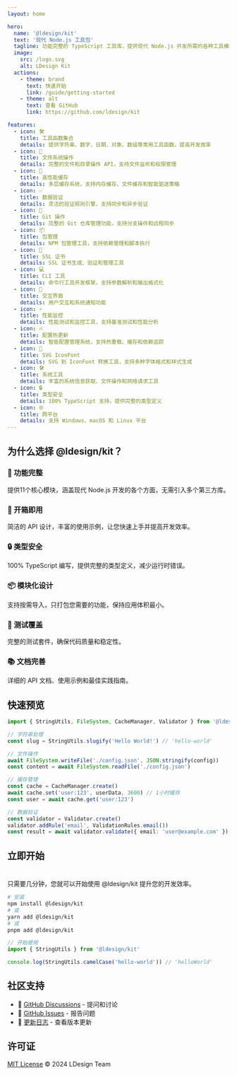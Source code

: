```yaml
---
layout: home

hero:
  name: '@ldesign/kit'
  text: '现代 Node.js 工具包'
  tagline: 功能完整的 TypeScript 工具库，提供现代 Node.js 开发所需的各种工具模块
  image:
    src: /logo.svg
    alt: LDesign Kit
  actions:
    - theme: brand
      text: 快速开始
      link: /guide/getting-started
    - theme: alt
      text: 查看 GitHub
      link: https://github.com/ldesign/kit

features:
  - icon: 🛠️
    title: 工具函数集合
    details: 提供字符串、数字、日期、对象、数组等常用工具函数，提高开发效率
  - icon: 📁
    title: 文件系统操作
    details: 完整的文件和目录操作 API，支持文件监听和权限管理
  - icon: 🚀
    title: 高性能缓存
    details: 多层缓存系统，支持内存缓存、文件缓存和智能驱逐策略
  - icon: ✅
    title: 数据验证
    details: 灵活的验证规则引擎，支持同步和异步验证
  - icon: 🔧
    title: Git 操作
    details: 完整的 Git 仓库管理功能，支持分支操作和远程同步
  - icon: 📦
    title: 包管理
    details: NPM 包管理工具，支持依赖管理和脚本执行
  - icon: 🔐
    title: SSL 证书
    details: SSL 证书生成、验证和管理工具
  - icon: 💻
    title: CLI 工具
    details: 命令行工具开发框架，支持参数解析和输出格式化
  - icon: 🎯
    title: 交互界面
    details: 用户交互和系统通知功能
  - icon: ⚡
    title: 性能监控
    details: 性能测试和监控工具，支持基准测试和性能分析
  - icon: 🔥
    title: 配置热更新
    details: 智能配置管理系统，支持热重载、缓存和依赖追踪
  - icon: 🎨
    title: SVG IconFont
    details: SVG 到 IconFont 转换工具，支持多种字体格式和样式生成
  - icon: 🛠️
    title: 系统工具
    details: 丰富的系统信息获取、文件操作和网络请求工具
  - icon: 🔒
    title: 类型安全
    details: 100% TypeScript 支持，提供完整的类型定义
  - icon: 🌐
    title: 跨平台
    details: 支持 Windows、macOS 和 Linux 平台
---
```


## 为什么选择 @ldesign/kit？

### 🎯 功能完整

提供11个核心模块，涵盖现代 Node.js 开发的各个方面，无需引入多个第三方库。

### 🚀 开箱即用

简洁的 API 设计，丰富的使用示例，让您快速上手并提高开发效率。

### 🔒 类型安全

100% TypeScript 编写，提供完整的类型定义，减少运行时错误。

### 📦 模块化设计

支持按需导入，只打包您需要的功能，保持应用体积最小。

### 🧪 测试覆盖

完整的测试套件，确保代码质量和稳定性。

### 📚 文档完善

详细的 API 文档、使用示例和最佳实践指南。

## 快速预览

```typescript
import { StringUtils, FileSystem, CacheManager, Validator } from '@ldesign/kit'

// 字符串处理
const slug = StringUtils.slugify('Hello World!') // 'hello-world'

// 文件操作
await FileSystem.writeFile('./config.json', JSON.stringify(config))
const content = await FileSystem.readFile('./config.json')

// 缓存管理
const cache = CacheManager.create()
await cache.set('user:123', userData, 3600) // 1小时缓存
const user = await cache.get('user:123')

// 数据验证
const validator = Validator.create()
validator.addRule('email', ValidationRules.email())
const result = await validator.validate({ email: 'user@example.com' })
```

## 立即开始

<div class="tip custom-block" style="padding-top: 8px">

只需要几分钟，您就可以开始使用 @ldesign/kit 提升您的开发效率。

</div>

```bash
# 安装
npm install @ldesign/kit
# 或
yarn add @ldesign/kit
# 或
pnpm add @ldesign/kit
```

```typescript
// 开始使用
import { StringUtils } from '@ldesign/kit'

console.log(StringUtils.camelCase('hello-world')) // 'helloWorld'
```

## 社区支持

- 💬 [GitHub Discussions](https://github.com/ldesign/kit/discussions) - 提问和讨论
- 🐛 [GitHub Issues](https://github.com/ldesign/kit/issues) - 报告问题
- 📖 [更新日志](https://github.com/ldesign/kit/blob/main/CHANGELOG.md) - 查看版本更新

## 许可证

[MIT License](https://github.com/ldesign/kit/blob/main/LICENSE) © 2024 LDesign Team
